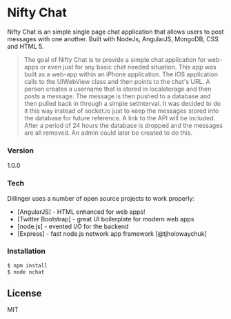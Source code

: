 # Nifty Chat

Nifty Chat is an simple single page chat application that allows users to post messages with one another. Built with NodeJs, AngularJS, MongoDB, CSS and HTML 5.


> The goal of Nifty Chat is to provide a simple chat application for web-apps or even just for any basic chat needed situation. This app was built as a web-app within an iPhone application. The iOS application calls to the UIWebView class and then points to the chat's URL. A person creates a username that is stored in localstorage and then posts a message. The message is then pushed to a database and then pulled back in through a simple setInterval. It was decided to do it this way instead of socket.io just to keep the messages stored into the database for future reference. A link to the API will be included. After a period of 24 hours the database is dropped and the messages are all removed. An admin could later be created to do this.


### Version
1.0.0

### Tech

Dillinger uses a number of open source projects to work properly:

* [AngularJS] - HTML enhanced for web apps!
* [Twitter Bootstrap] - great UI boilerplate for modern web apps
* [node.js] - evented I/O for the backend
* [Express] - fast node.js network app framework [@tjholowaychuk]

### Installation

```sh
$ npm install
$ node nchat
```

License
----

MIT


